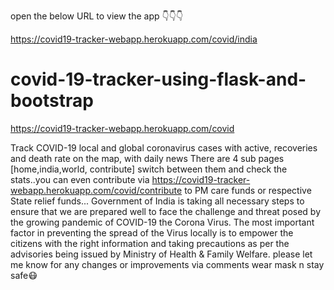 open the below URL to view the app 👇👇👇

https://covid19-tracker-webapp.herokuapp.com/covid/india

# covid-19-tracker-using-flask-and-bootstrap


https://covid19-tracker-webapp.herokuapp.com/covid

Track COVID-19 local and global coronavirus cases with active, recoveries and death rate on the map, with daily news
There are 4 sub pages [home,india,world, contribute]
switch between them and check the stats..you can even contribute via https://covid19-tracker-webapp.herokuapp.com/covid/contribute
to PM care funds or respective State relief funds...
Government of India is taking all necessary steps to ensure that we are prepared well to face the challenge and threat posed by the growing pandemic of COVID-19 the Corona Virus. The most important factor in preventing the spread of the Virus locally is to empower the citizens with the right information and taking precautions as per the advisories being issued by Ministry of Health & Family Welfare.
please let me know for any changes or improvements via comments
wear mask n stay safe😷
